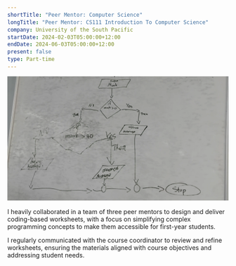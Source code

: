 ```yaml
---
shortTitle: "Peer Mentor: Computer Science"
longTitle: "Peer Mentor: CS111 Introduction To Computer Science"
company: University of the South Pacific
startDate: 2024-02-03T05:00:00+12:00
endDate: 2024-06-03T05:00:00+12:00
present: false
type: Part-time 
---
```


![Peer Mentor: CS111 Introduction To Computer Science](./images/peer-mentor-computer-science.webp)

I heavily collaborated in a team of three peer mentors to design and deliver coding-based worksheets, with a focus on simplifying complex programming concepts to make them accessible for first-year students.

I regularly communicated with the course coordinator to review and refine worksheets, ensuring the materials aligned with course objectives and addressing student needs.

